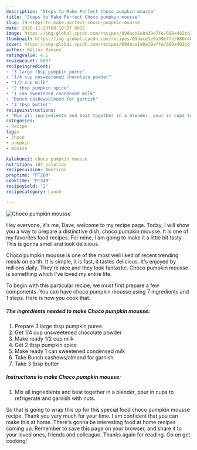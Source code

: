 ```yaml
---
description: "Steps to Make Perfect Choco pumpkin mousse"
title: "Steps to Make Perfect Choco pumpkin mousse"
slug: 19-steps-to-make-perfect-choco-pumpkin-mousse
date: 2020-11-23T08:10:37.893Z
image: https://img-global.cpcdn.com/recipes/09dace1e0a39e7fe/680x482cq70/choco-pumpkin-mousse-recipe-main-photo.jpg
thumbnail: https://img-global.cpcdn.com/recipes/09dace1e0a39e7fe/680x482cq70/choco-pumpkin-mousse-recipe-main-photo.jpg
cover: https://img-global.cpcdn.com/recipes/09dace1e0a39e7fe/680x482cq70/choco-pumpkin-mousse-recipe-main-photo.jpg
author: Walter Ramsey
ratingvalue: 4.5
reviewcount: 6087
recipeingredient:
- "3 large tbsp pumpkin puree"
- "1/4 cup unsweetened chocolate powder"
- "1/2 cup milk"
- "2 tbsp pumpkin spice"
- "1 can sweetened condensed milk"
- "Bunch cashewsalmond for garnish"
- "3 tbsp butter"
recipeinstructions:
- "Mix all ingriedients and beat together in a blender, pour in cups to refrigerate and garnish with nuts."
categories:
- Recipe
tags:
- choco
- pumpkin
- mousse

katakunci: choco pumpkin mousse 
nutrition: 184 calories
recipecuisine: American
preptime: "PT26M"
cooktime: "PT34M"
recipeyield: "2"
recipecategory: Lunch

---
```



![Choco pumpkin mousse](https://img-global.cpcdn.com/recipes/09dace1e0a39e7fe/680x482cq70/choco-pumpkin-mousse-recipe-main-photo.jpg)

Hey everyone, it's me, Dave, welcome to my recipe page. Today, I will show you a way to prepare a distinctive dish, choco pumpkin mousse. It is one of my favorites food recipes. For mine, I am going to make it a little bit tasty. This is gonna smell and look delicious.

Choco pumpkin mousse is one of the most well liked of recent trending meals on earth. It is simple, it is fast, it tastes delicious. It's enjoyed by millions daily. They're nice and they look fantastic. Choco pumpkin mousse is something which I've loved my entire life.




To begin with this particular recipe, we must first prepare a few components. You can have choco pumpkin mousse using 7 ingredients and 1 steps. Here is how you cook that.

<!--inarticleads1-->

##### The ingredients needed to make Choco pumpkin mousse:

1. Prepare 3 large tbsp pumpkin puree
1. Get 1/4 cup unsweetened chocolate powder
1. Make ready 1/2 cup milk
1. Get 2 tbsp pumpkin spice
1. Make ready 1 can sweetened condensed milk
1. Take Bunch cashews/almond for garnish
1. Take 3 tbsp butter




<!--inarticleads2-->

##### Instructions to make Choco pumpkin mousse:

1. Mix all ingriedients and beat together in a blender, pour in cups to refrigerate and garnish with nuts.




So that is going to wrap this up for this special food choco pumpkin mousse recipe. Thank you very much for your time. I am confident that you can make this at home. There's gonna be interesting food at home recipes coming up. Remember to save this page on your browser, and share it to your loved ones, friends and colleague. Thanks again for reading. Go on get cooking!
